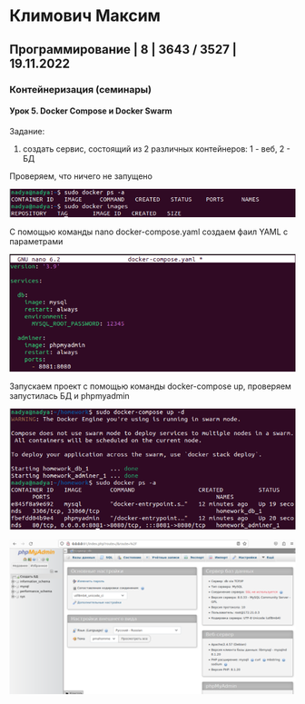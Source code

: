 # Климович Максим

## Программирование | 8 | 3643 / 3527 | 19.11.2022

### Контейнеризация (семинары)

#### Урок 5. Docker Compose и Docker Swarm

Задание:

1. создать сервис, состоящий из 2 различных контейнеров: 1 - веб, 2 - БД

Проверяем, что ничего не запущено

![Homework5_1.png](Screen%2FHomework5_1.png)

С помощью команды nano docker-compose.yaml создаем фаил YAML с параметрами

![Homework5_2.png](Screen%2FHomework5_2.png)

Запускаем проект с помощью команды docker-compose up, проверяем запустилась БД и phpmyadmin

![Homework5_3.png](Screen%2FHomework5_3.png)

![Homework5_4.png](Screen%2FHomework5_4.png)
